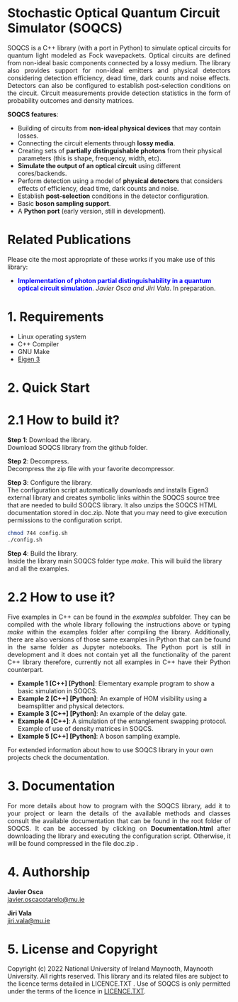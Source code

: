 # Stochastic Optical Quantum Circuit Simulator (SOQCS) #

<p align="justify"> SOQCS is a C++ library (with a port in Python) to simulate optical circuits for quantum light modeled as Fock wavepackets. Optical circuits are defined from non-ideal basic components connected by a lossy medium. The library also provides support for non-ideal emitters and physical detectors considering detection efficiency, dead time, dark counts and noise effects. Detectors can also be configured to establish post-selection conditions on the circuit. Circuit measurements provide detection statistics in the form of probability outcomes and density matrices. </p>

**SOQCS features**:

* Building of circuits from **non-ideal physical devices** that may contain losses.
* Connecting the circuit elements through **lossy media**.
* Creating sets of **partially distinguishable photons** from their physical parameters (this is shape, frequency, width, etc).
* **Simulate the output of an optical circuit** using different cores/backends.
* Perform detection using a model of **physical detectors** that considers effects of efficiency, dead time, dark counts and noise.
* Establish **post-selection** conditions in the detector configuration.
* Basic **boson sampling support**.
* A **Python port** (early version, still in development).


# Related Publications #
Please cite the most appropriate of these works if you make use of this library:

* **<span style="color:blue"> Implementation of photon partial distinguishability in a quantum optical circuit simulation</span>**. <i>Javier Osca and Jiri Vala</i>.  In preparation. 

# 1. Requirements #

* Linux operating system
* C++ Compiler
* GNU Make
* [Eigen 3](https://eigen.tuxfamily.org/index.php?title=Main_Page)


# 2. Quick Start #
# 2.1 How to build it? #
**Step 1**: Download the library.<br>
Download SOQCS library from the github folder.

**Step 2**: Decompress. <br>
Decompress the zip file with your favorite decompressor.

**Step 3**: Configure the library. <br>
The configuration script automatically downloads and installs Eigen3 external library and creates symbolic links within the SOQCS source tree that are needed to build SOQCS library.
It also unzips the SOQCS HTML documentation stored in doc.zip. Note that you may need to give execution permissions to the configuration script.

```bash
chmod 744 config.sh
./config.sh
```  

**Step 4**: Build the library. <br>
Inside the library main SOQCS folder type <i>make</i>. This will build the library and all the examples. 

# 2.2 How to use it? #
<p align="justify"> Five examples in C++ can be found in the <i>examples</i> subfolder. They can be compiled with the whole library following the instructions above or typing <i>make</i> within the examples folder after compiling the library.
Additionally, there are also versions of those same examples in Python that can be found in the same folder as Jupyter notebooks. The Python port is still in development and it does not contain yet all the functionality of the parent C++ library
therefore, currently not all examples in C++ have their Python counterpart.
</p>

* **Example 1  [C++] [Python]**: Elementary example program to show a basic simulation in SOQCS.
* **Example 2  [C++] [Python]**: An example of HOM visibility using a beamsplitter and physical detectors.
* **Example 3  [C++] [Python]**: An example of the delay gate.
* **Example 4  [C++]**: A simulation of the entanglement swapping protocol. Example of use of density matrices in SOQCS.
* **Example 5  [C++] [Python]**: A boson sampling example.

For extended information about how to use SOQCS library in your own projects check the documentation.
# 3. Documentation #
<p align="justify"> For more details about how to program with the SOQCS library, add it to your project or learn the details of the available methods and classes consult the available documentation that can be found in the root folder of SOQCS. It can be accessed by clicking on <b>Documentation.html</b> after downloading the library and executing the configuration script. Otherwise, it will be found compressed in the file doc.zip .</p>

# 4. Authorship #
<b>Javier Osca</b> <br>
javier.oscacotarelo@mu.ie

<b>Jiri Vala</b> <br>
jiri.vala@mu.ie

# 5. License and Copyright #
Copyright (c) 2022 National University of Ireland Maynooth, Maynooth University. All rights reserved. This library and its related files are subject to the licence terms detailed in LICENCE.TXT .
Use of SOQCS is only permitted under the terms of the licence in [LICENCE.TXT](./LICENCE.TXT). 
